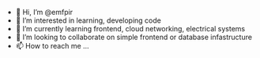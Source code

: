 - 👋 Hi, I’m @emfpir
- 👀 I’m interested in learning, developing code
- 🌱 I’m currently learning frontend, cloud networking, electrical systems
- 💞️ I’m looking to collaborate on simple frontend or database infastructure
- 📫 How to reach me ...

<!---
emfpir/emfpir is a ✨ special ✨ repository because its `README.md` (this file) appears on your GitHub profile.
You can click the Preview link to take a look at your changes.
--->
